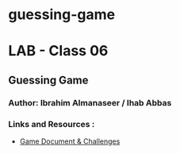 # guessing-game
# LAB - Class 06 

## Guessing Game

### Author: Ibrahim Almanaseer / Ihab Abbas

### Links and Resources :

- [Game Document & Challenges](https://docs.google.com/document/d/1ot_8KAh65hlZdAtK_85JfPMPUDyMGcVcilKrVQkxzuY/edit?usp=sharing)


